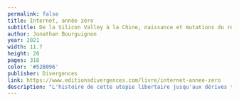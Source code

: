 ```yaml
---
permalink: false
title: Internet, année zéro
subtitle: De la Silicon Valley à la Chine, naissance et mutations du réseau
author: Jonathan Bourguignon
year: 2021
width: 11.7
height: 20 
pages: 318
color: '#52B096'
publisher: Divergences  
link: https://www.editionsdivergences.com/livre/internet-annee-zero
description: "L'histoire de cette utopie libertaire jusqu'aux dérives transumanistes et autoritaires modernes, avec un dernier tiers fascinant sur la Chine et sa grande muraille numérique. Pas mal pour se rappeller qu'Internet est une chose beaucoup trop folle pour être vraie, et que l'histoire est décidemment très ironique."
---
```


